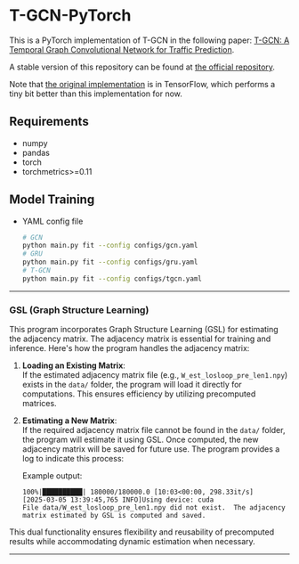 # T-GCN-PyTorch


This is a PyTorch implementation of T-GCN in the following paper: [T-GCN: A Temporal Graph Convolutional Network for Traffic Prediction](https://arxiv.org/abs/1811.05320).

A stable version of this repository can be found at [the official repository](https://github.com/lehaifeng/T-GCN/tree/master/T-GCN/T-GCN-PyTorch).

Note that [the original implementation](https://github.com/lehaifeng/T-GCN/tree/master/T-GCN/T-GCN-TensorFlow) is in TensorFlow, which performs a tiny bit better than this implementation for now.

## Requirements

* numpy
* pandas
* torch
* torchmetrics>=0.11

## Model Training

* YAML config file

    ```bash
    # GCN
    python main.py fit --config configs/gcn.yaml
    # GRU
    python main.py fit --config configs/gru.yaml
    # T-GCN
    python main.py fit --config configs/tgcn.yaml
    ```

---

### GSL (Graph Structure Learning) 

This program incorporates Graph Structure Learning (GSL) for estimating the adjacency matrix. The adjacency matrix is essential for training and inference. Here's how the program handles the adjacency matrix:

1. **Loading an Existing Matrix**:  
   If the estimated adjacency matrix file (e.g., `W_est_losloop_pre_len1.npy`) exists in the `data/` folder, the program will load it directly for computations. This ensures efficiency by utilizing precomputed matrices.

2. **Estimating a New Matrix**:  
   If the required adjacency matrix file cannot be found in the `data/` folder, the program will estimate it using GSL. Once computed, the new adjacency matrix will be saved for future use. The program provides a log to indicate this process:

   Example output:
   ```
   100%|██████████| 180000/180000.0 [10:03<00:00, 298.33it/s]  
   [2025-03-05 13:39:45,765 INFO]Using device: cuda
   File data/W_est_losloop_pre_len1.npy did not exist.  The adjacency matrix estimated by GSL is computed and saved.
   ```

This dual functionality ensures flexibility and reusability of precomputed results while accommodating dynamic estimation when necessary. 

---
